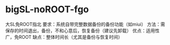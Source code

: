 # bigSL-noROOT-fgo
大SL免ROOT指北
要求：系统自带完整数据备份的备份功能（如miui）
方法：需保存的时间退出，备份，不和心意后，恢复备份（建议先卸载）
优点：适用性广，免ROOT
缺点：整体时间长（尤其是备份与恢复时间）

